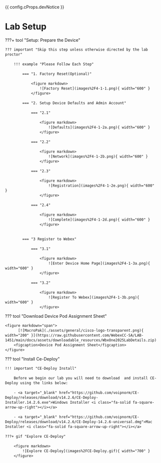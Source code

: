 {{ config.cProps.devNotice }}
# Lab Setup



???+ tool "Setup: Prepare the Device"

    ??? important "Skip this step unless otherwise directed by the lab proctor"

        !!! example "Please Follow Each Step"

            === "1. Factory Reset(Optional)"

                <figure markdown>
                    ![Factory Reset](images%2F4-1-1.png){ width="600" }
                </figure>

            === "2. Setup Device Defaults and Admin Account"

                === "2.1"
                
                    <figure markdown>
                        ![Defaults](images%2F4-1-2a.png){ width="600" }
                    </figure>

                === "2.2"

                    <figure markdown>
                        ![Network](images%2F4-1-2b.png){ width="600" }
                    </figure>

                === "2.3"

                    <figure markdown>
                        ![Registration](images%2F4-1-2e.png){ width="600" }
                    </figure>
                
                === "2.4"

                    <figure markdown>
                        ![Complete](images%2F4-1-2d.png){ width="600" }
                    </figure>


            === "3 Register to Webex"

                === "3.1"
                
                    <figure markdown>
                        ![Enter Device Home Page](images%2F4-1-3a.png){ width="600" }
                    </figure>

                === "3.2"

                    <figure markdown>
                        ![Register To Webex](images%2F4-1-3b.png){ width="600" }
                    </figure>

??? tool "Download Device Pod Assignment Sheet"

    <figure markdown="span">
          [![MacroPak](./assets/general/cisco-logo-transparent.png){ width="200" }](https://raw.githubusercontent.com/WebexCC-SA/LAB-1451/main/docs/assets/downloadable_resources/WbxOne2025LabDetails.zip)
        <figcaption>Device Pod Assignment Sheet</figcaption>
    </figure>


??? tool "Install Ce-Deploy"

    !!! important "CE-Deploy Install"

        Before we begin our lab you will need to download  and install CE-Deploy using the links below:

        - <a target="_blank" href="https://github.com/voipnorm/CE-Deploy/releases/download/v14.2.6/CE-Deploy-Installer.14.2.6.exe">Windows Installer <i class="fa-solid fa-square-arrow-up-right"></i></a>

        - <a target="_blank" href="https://github.com/voipnorm/CE-Deploy/releases/download/v14.2.6/CE-Deploy-14.2.6-universal.dmg">Mac Installer <i class="fa-solid fa-square-arrow-up-right"></i></a>

    ???+ gif "Explore CE-Deploy"

        <figure markdown>
            ![Explore CE-Deploy](images%2FCE-Deploy.gif){ width="700" }
        </figure>